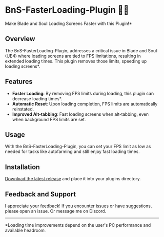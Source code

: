 # BnS-FasterLoading-Plugin 🧙‍♂️

Make Blade and Soul Loading Screens Faster with this Plugin!*

## Overview
The BnS-FasterLoading-Plugin, addresses a critical issue in Blade and Soul (UE4) where loading screens are tied to FPS limitations, resulting in extended loading times. This plugin removes those limits, speeding up loading screens*.  

## Features
- **Faster Loading**: By removing FPS limits during loading, this plugin can decrease loading times*.
- **Automatic Reset**: Upon loading completion, FPS limits are automatically reinstated.
- **Improved Alt-tabbing**: Fast loading screens when alt-tabbing, even when background FPS limits are set.

## Usage
With the BnS-FasterLoading-Plugin, you can set your FPS limit as low as needed for tasks like autofarming and still enjoy fast loading times.

## Installation
[Download the latest release](https://github.com/leanleon93/BnS-FasterLoading-Plugin/releases/latest) and place it into your plugins directory.

## Feedback and Support
I appreciate your feedback! If you encounter issues or have suggestions, please open an issue. Or message me on Discord.

---

*Loading time improvements depend on the user's PC performance and available headroom.
